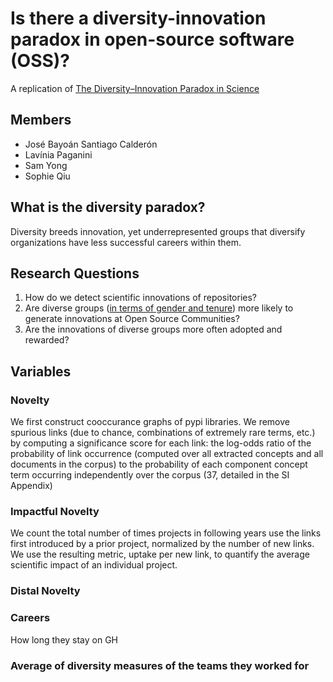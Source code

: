 # Is there a diversity-innovation paradox in open-source software (OSS)?

A replication of [The Diversity–Innovation Paradox in Science](https://www.pnas.org/content/117/17/9284#sec-4)

## Members
- José Bayoán Santiago Calderón
- Lavínia Paganini
- Sam Yong
- Sophie Qiu

## What is the diversity paradox?
Diversity breeds innovation, yet underrepresented groups that diversify organizations have less successful careers within them.

## Research Questions
1. How do we detect scientific innovations of repositories?
2. Are diverse groups ([in terms of gender and tenure](https://cmustrudel.github.io/papers/chi15.pdf)) more likely to generate innovations at Open Source Communities? 
3. Are the innovations of diverse groups more often adopted and rewarded?

## Variables

### Novelty

We first construct cooccurance graphs of pypi libraries.
We remove spurious links (due to chance, combinations of extremely rare terms, etc.) by computing a significance score for each link: the log-odds ratio of the probability of link occurrence (computed over all extracted concepts and all documents in the corpus) to the probability of each component concept term occurring independently over the corpus (37, detailed in the SI Appendix)

### Impactful Novelty

We count the total number of times projects in following years use the links first introduced by a prior project, normalized by the number of new links. We use the resulting metric, uptake per new link, to quantify the average scientific impact of an individual project.

### Distal Novelty

### Careers

How long they stay on GH

### Average of diversity measures of the teams they worked for
